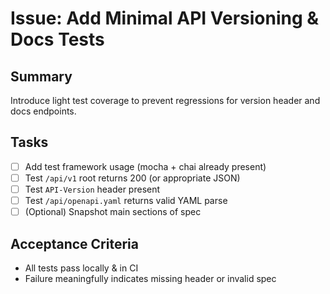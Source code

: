 # Issue: Add Minimal API Versioning & Docs Tests

## Summary
Introduce light test coverage to prevent regressions for version header and docs endpoints.

## Tasks
- [ ] Add test framework usage (mocha + chai already present)
- [ ] Test `/api/v1` root returns 200 (or appropriate JSON)
- [ ] Test `API-Version` header present
- [ ] Test `/api/openapi.yaml` returns valid YAML parse
- [ ] (Optional) Snapshot main sections of spec

## Acceptance Criteria
- All tests pass locally & in CI
- Failure meaningfully indicates missing header or invalid spec
